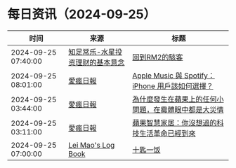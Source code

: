 ﻿# 每日资讯（2024-09-25）

|时间|来源|标题|
|---|---|---|
|2024-09-25 07:40:00|[知足常乐-水星投资理财的基本意念](http://mercurychong.blogspot.com/feeds/posts/default)|[回到RM2的駭客](http://mercurychong.blogspot.com/2024/09/rm2.html)|
|2024-09-25 08:01:00|[愛瘋日報](http://www.iphonetaiwan.org/feeds/posts/default)|[Apple Music 與 Spotify：iPhone 用戶該如何選擇？](https://www.iphonetaiwan.org/2024/09/apple-music-vs-spotify-iphone.html)|
|2024-09-25 03:44:00|[愛瘋日報](http://www.iphonetaiwan.org/feeds/posts/default)|[為什麼發生在蘋果上的任何小問題，在霉體眼中都是大災情](https://www.iphonetaiwan.org/2024/09/media-exaggerates-iphone-issues.html)|
|2024-09-25 03:11:00|[愛瘋日報](http://www.iphonetaiwan.org/feeds/posts/default)|[蘋果智慧家居：你沒想過的科技生活革命已經到來](https://www.iphonetaiwan.org/2024/09/apple-smart-home-integration.html)|
|2024-09-25 07:00:00|[Lei Mao's Log Book](https://leimao.github.io/atom.xml)|[十匙一饭](https://leimao.github.io/essay/%E5%8D%81%E5%8C%99%E4%B8%80%E9%A5%AD/)|
